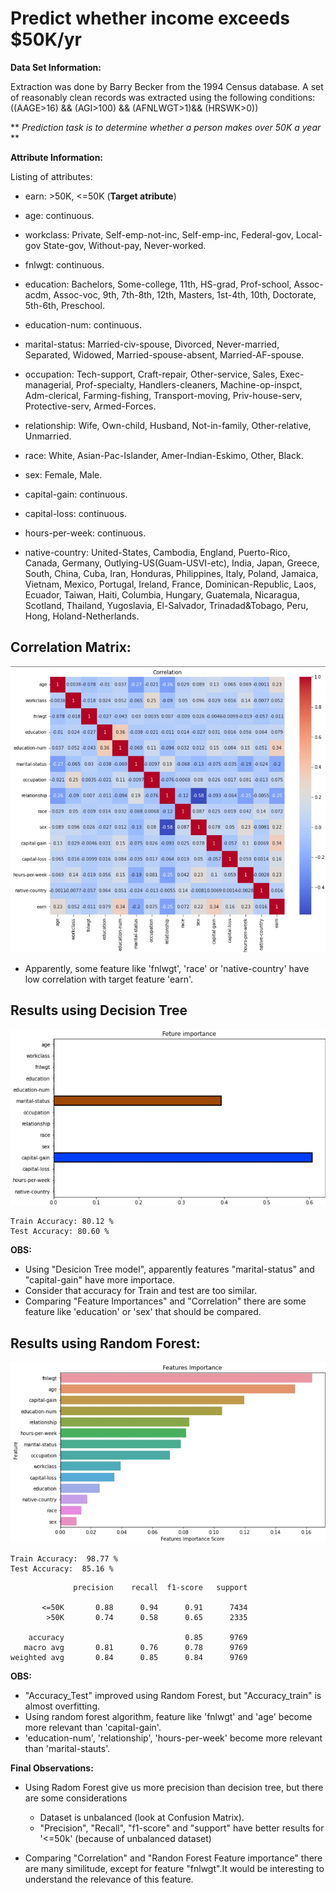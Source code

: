 # **Predict whether income exceeds $50K/yr**

**Data Set Information:**

Extraction was done by Barry Becker from the 1994 Census database. A set of reasonably clean records was extracted using the following conditions: ((AAGE>16) && (AGI>100) && (AFNLWGT>1)&& (HRSWK>0))

** *Prediction task is to determine whether a person makes over 50K a year* **

**Attribute Information:**

Listing of attributes:

* earn: >50K, <=50K (**Target atribute**)

* age: continuous.
* workclass: Private, Self-emp-not-inc, Self-emp-inc, Federal-gov, Local-gov State-gov, Without-pay, Never-worked.
* fnlwgt: continuous.
* education: Bachelors, Some-college, 11th, HS-grad, Prof-school, Assoc-acdm, Assoc-voc, 9th, 7th-8th, 12th, Masters, 1st-4th, 10th, Doctorate, 5th-6th, Preschool.
* education-num: continuous.
* marital-status: Married-civ-spouse, Divorced, Never-married, Separated, Widowed, Married-spouse-absent, Married-AF-spouse.
* occupation: Tech-support, Craft-repair, Other-service, Sales, Exec-managerial, Prof-specialty, Handlers-cleaners, Machine-op-inspct, Adm-clerical, Farming-fishing, Transport-moving, Priv-house-serv, Protective-serv, Armed-Forces.
* relationship: Wife, Own-child, Husband, Not-in-family, Other-relative, Unmarried.
* race: White, Asian-Pac-Islander, Amer-Indian-Eskimo, Other, Black.
* sex: Female, Male.
* capital-gain: continuous.
* capital-loss: continuous.
* hours-per-week: continuous.
* native-country: United-States, Cambodia, England, Puerto-Rico, Canada, Germany, Outlying-US(Guam-USVI-etc), India, Japan, Greece, South, China, Cuba, Iran, Honduras, Philippines, Italy, Poland, Jamaica, Vietnam, Mexico, Portugal, Ireland, France, Dominican-Republic, Laos, Ecuador, Taiwan, Haiti, Columbia, Hungary, Guatemala, Nicaragua, Scotland, Thailand, Yugoslavia, El-Salvador, Trinadad&Tobago, Peru, Hong, Holand-Netherlands.


## Correlation Matrix:

![alt text](https://github.com/Cristhian-Ninanya/Predict_income_exceeds_50K/blob/master/images/correlation.jpg?raw=true)

* Apparently, some feature like 'fnlwgt', 'race' or 'native-country' have low correlation with target feature 'earn'.

## Results using Decision Tree

![alt text](https://github.com/Cristhian-Ninanya/Predict_income_exceeds_50K/blob/master/images/importance_tree.jpg?raw=true)

```
Train Accuracy: 80.12 %
Test Accuracy: 80.60 %
```
**OBS:**
* Using "Desicion Tree model", apparently features "marital-status" and "capital-gain" have more importace.
* Consider that accuracy for Train and test are too similar.
* Comparing "Feature Importances" and "Correlation" there are some feature like 'education' or 'sex' that should be compared.


## Results using Random Forest:

![alt text](https://github.com/Cristhian-Ninanya/Predict_income_exceeds_50K/blob/master/images/importance_forest.jpg?raw=true)

```
Train Accuracy:  98.77 %
Test Accuracy:  85.16 %
```

```
              precision    recall  f1-score   support

       <=50K       0.88      0.94      0.91      7434
        >50K       0.74      0.58      0.65      2335

    accuracy                           0.85      9769
   macro avg       0.81      0.76      0.78      9769
weighted avg       0.84      0.85      0.84      9769
```

**OBS:**
* "Accuracy_Test" improved using Random Forest, but "Accuracy_train" is almost overfitting. 
* Using random forest algorithm, feature like 'fnlwgt' and 'age' become more relevant than 'capital-gain'.
* 'education-num', 'relationship', 'hours-per-week' become more relevant than 'marital-stauts'.

**Final Observations:**

* Using Radom Forest give us more precision than decision tree, but there are some considerations
  * Dataset is unbalanced (look at Confusion Matrix).
  * "Precision", "Recall", "f1-score" and "support" have better results for '<=50k' (because of unbalanced dataset)

* Comparing "Correlation" and "Randon Forest Feature importance" there are many similitude, except for feature "fnlwgt".It would be interesting to understand the relevance of this feature.

